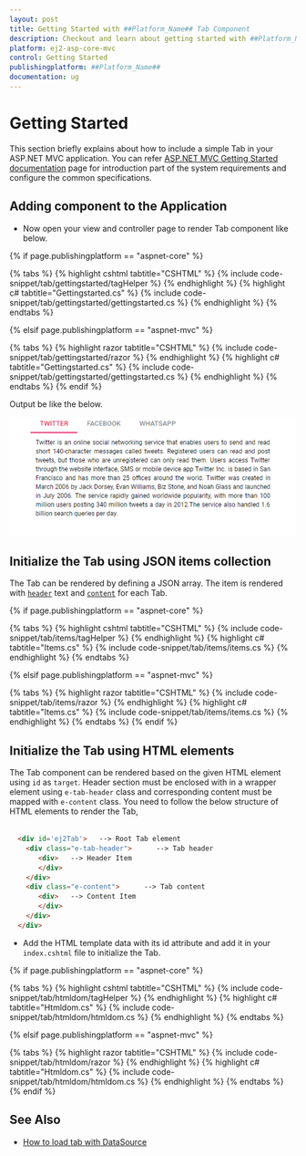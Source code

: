 ```yaml
---
layout: post
title: Getting Started with ##Platform_Name## Tab Component
description: Checkout and learn about getting started with ##Platform_Name## Tab component of Syncfusion Essential JS 2 and more details.
platform: ej2-asp-core-mvc
control: Getting Started
publishingplatform: ##Platform_Name##
documentation: ug
---
```



# Getting Started

 This section briefly explains about how to include a simple Tab in your ASP.NET MVC application. You can refer [ASP.NET MVC Getting Started documentation](../getting-started) page for introduction part of the system requirements and configure the common specifications.

## Adding component to the Application

* Now open your view and controller page to render Tab component like below.

{% if page.publishingplatform == "aspnet-core" %}

{% tabs %}
{% highlight cshtml tabtitle="CSHTML" %}
{% include code-snippet/tab/gettingstarted/tagHelper %}
{% endhighlight %}
{% highlight c# tabtitle="Gettingstarted.cs" %}
{% include code-snippet/tab/gettingstarted/gettingstarted.cs %}
{% endhighlight %}
{% endtabs %}

{% elsif page.publishingplatform == "aspnet-mvc" %}

{% tabs %}
{% highlight razor tabtitle="CSHTML" %}
{% include code-snippet/tab/gettingstarted/razor %}
{% endhighlight %}
{% highlight c# tabtitle="Gettingstarted.cs" %}
{% include code-snippet/tab/gettingstarted/gettingstarted.cs %}
{% endhighlight %}
{% endtabs %}
{% endif %}



Output be like the below.

![getting started](../../tab/images/gettingstarted.PNG)

## Initialize the Tab using JSON items collection

The Tab can be rendered by defining a JSON array. The item is rendered with [`header`](https://help.syncfusion.com/cr/cref_files/aspnetmvc-js2/aspnetmvc/Syncfusion.EJ2~Syncfusion.EJ2.Navigations.TabHeader~Text.html) text and [`content`](https://help.syncfusion.com/cr/cref_files/aspnetmvc-js2/aspnetmvc/Syncfusion.EJ2~Syncfusion.EJ2.Navigations.TabTabItem~Content.html) for each Tab.

{% if page.publishingplatform == "aspnet-core" %}

{% tabs %}
{% highlight cshtml tabtitle="CSHTML" %}
{% include code-snippet/tab/items/tagHelper %}
{% endhighlight %}
{% highlight c# tabtitle="Items.cs" %}
{% include code-snippet/tab/items/items.cs %}
{% endhighlight %}
{% endtabs %}

{% elsif page.publishingplatform == "aspnet-mvc" %}

{% tabs %}
{% highlight razor tabtitle="CSHTML" %}
{% include code-snippet/tab/items/razor %}
{% endhighlight %}
{% highlight c# tabtitle="Items.cs" %}
{% include code-snippet/tab/items/items.cs %}
{% endhighlight %}
{% endtabs %}
{% endif %}



## Initialize the Tab using HTML elements

The Tab component can be rendered based on the given HTML element using `id` as `target`.
Header section must be enclosed with in a wrapper element using `e-tab-header` class and corresponding content must be mapped with `e-content` class.
You need to follow the below structure of HTML elements to render the Tab,

```html

  <div id='ej2Tab'>   --> Root Tab element
    <div class="e-tab-header">      --> Tab header
       <div>   --> Header Item
       </div>
    </div>
    <div class="e-content">      --> Tab content
       <div>   --> Content Item
       </div>
    </div>
  </div>

```

* Add the HTML template data with its id attribute and add it in your `index.cshtml` file to initialize the Tab.

{% if page.publishingplatform == "aspnet-core" %}

{% tabs %}
{% highlight cshtml tabtitle="CSHTML" %}
{% include code-snippet/tab/htmldom/tagHelper %}
{% endhighlight %}
{% highlight c# tabtitle="Htmldom.cs" %}
{% include code-snippet/tab/htmldom/htmldom.cs %}
{% endhighlight %}
{% endtabs %}

{% elsif page.publishingplatform == "aspnet-mvc" %}

{% tabs %}
{% highlight razor tabtitle="CSHTML" %}
{% include code-snippet/tab/htmldom/razor %}
{% endhighlight %}
{% highlight c# tabtitle="Htmldom.cs" %}
{% include code-snippet/tab/htmldom/htmldom.cs %}
{% endhighlight %}
{% endtabs %}
{% endif %}



## See Also

* [How to load tab with DataSource](./how-to/load-tab-with-data-source/)